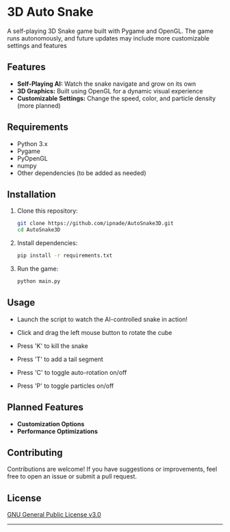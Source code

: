 # 3D Auto Snake

A self-playing 3D Snake game built with Pygame and OpenGL. The game runs autonomously, and future updates may include more customizable settings and features

## Features
- **Self-Playing AI:** Watch the snake navigate and grow on its own
- **3D Graphics:** Built using OpenGL for a dynamic visual experience
- **Customizable Settings:** Change the speed, color, and particle density (more planned)

## Requirements
- Python 3.x
- Pygame
- PyOpenGL
- numpy
- Other dependencies (to be added as needed)

## Installation
1. Clone this repository:
   ```sh
   git clone https://github.com/ipnade/AutoSnake3D.git
   cd AutoSnake3D
   ```
2. Install dependencies:
   ```sh
   pip install -r requirements.txt
   ```
3. Run the game:
   ```sh
   python main.py
   ```

## Usage
- Launch the script to watch the AI-controlled snake in action!

- Click and drag the left mouse button to rotate the cube

- Press 'K' to kill the snake
- Press 'T' to add a tail segment
- Press 'C' to toggle auto-rotation on/off
- Press 'P' to toggle particles on/off

## Planned Features
- **Customization Options**
- **Performance Optimizations**

## Contributing
Contributions are welcome! If you have suggestions or improvements, feel free to open an issue or submit a pull request.

## License
[GNU General Public License v3.0](LICENSE)

---
